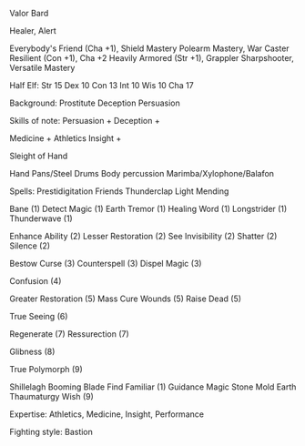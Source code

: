 
Valor Bard

Healer, Alert

Everybody's Friend (Cha +1), Shield Mastery
Polearm Mastery, War Caster
Resilient (Con +1), Cha +2
Heavily Armored (Str +1), Grappler
Sharpshooter, Versatile Mastery

Half Elf:
  Str 15
  Dex 10
  Con 13
  Int 10
  Wis 10
  Cha 17

Background: Prostitute
  Deception
  Persuasion

Skills of note:
  Persuasion +
  Deception +

  Medicine +
  Athletics
  Insight +

  Sleight of Hand
  
  Hand Pans/Steel Drums
  Body percussion
  Marimba/Xylophone/Balafon

Spells:
  Prestidigitation
  Friends
  Thunderclap
  Light
  Mending
  
  Bane (1)
  Detect Magic (1)
  Earth Tremor (1)
  Healing Word (1)
  Longstrider (1)
  Thunderwave (1)

  Enhance Ability (2)
  Lesser Restoration (2)
  See Invisibility (2)
  Shatter (2)
  Silence (2)
  
  Bestow Curse (3)
  Counterspell (3)
  Dispel Magic (3)

  Confusion (4)

  Greater Restoration (5)
  Mass Cure Wounds (5)
  Raise Dead (5)

  True Seeing (6)

  Regenerate (7)
  Ressurection (7)

  Glibness (8)

  True Polymorph (9)

  Shillelagh
  Booming Blade
  Find Familiar (1)
  Guidance 
  Magic Stone
  Mold Earth
  Thaumaturgy
  Wish (9)

Expertise: Athletics, Medicine, Insight, Performance

Fighting style: Bastion


